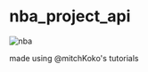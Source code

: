 # nba_project_api

![nba](https://user-images.githubusercontent.com/80264216/229374747-18a7c208-bbaa-41f6-9273-e13e5b79c908.png)


made using @mitchKoko's tutorials

